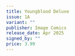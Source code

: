 ```yaml
---
title: Youngblood Deluxe
issue: 1A
variant: ""
publisher: Image Comics
release_date: Apr 2025
signed_by: ""
price: 3.99
---
```


